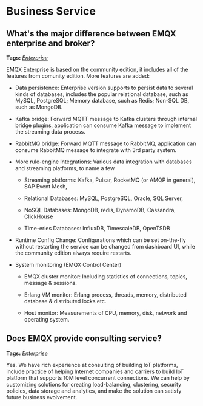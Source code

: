 # Business Service

## What's the major difference between EMQX enterprise and broker?

**Tags:** [*Enterprise*](tags.md#enterprise)


EMQX Enterprise is based on the community edition, it includes all of the features from comunity edition. More features are added:


- Data persistence: Enterprise version supports to persist data to several kinds of databases, includes the popular relational database, such as MySQL, PostgreSQL; Memory database, such as Redis; Non-SQL DB, such as MongoDB.

- Kafka bridge: Forward MQTT message to Kafka clusters through internal bridge plugins, application can consume Kafka message to implement the streaming data process.

- RabbitMQ bridge: Forward MQTT message to RabbitMQ, application can consume RabbitMQ message to integrate with 3rd party system.

- More rule-engine Integrations: Various data integration with databases and streaming platforms, to name a few

  - Streaming platforms: Kafka, Pulsar, RocketMQ (or AMQP in general), SAP Event Mesh,

  - Relational Databases: MySQL, PostgreSQL, Oracle, SQL Server,

  - NoSQL Databases: MongoDB, redis, DynamoDB, Cassandra, ClickHouse

  - Time-eries Databases: InfluxDB, TimescaleDB, OpenTSDB

- Runtime Config Change: Configurations which can be set on-the-fly without restarting the service can be changed from dashboard UI, while the community edition always require restarts.

- System monitoring (EMQX Control Center)

  - EMQX cluster monitor: Including statistics of connections, topics, message & sessions.

  - Erlang VM monitor: Erlang process, threads, memory, distributed database & distributed locks etc.

  - Host monitor: Measurements of CPU, memory, disk, network and operating system.

## Does EMQX provide consulting service?

**Tags:** [*Enterprise*](tags.md#enterprise)


Yes. We have rich experience at consulting of building IoT platforms, include practice of helping Internet companies and carriers to build IoT platform that supports 10M level concurrent connections. We can help by customizing solutions for creating load-balancing, clustering, security policies, data storage and analytics, and make the solution can satisfy future business evolvement.
